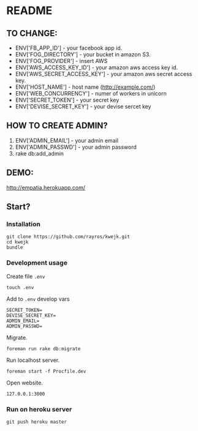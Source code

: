 # README


## TO CHANGE:
  
  * ENV['FB_APP_ID'] - your facebook app id.
  * ENV['FOG_DIRECTORY'] - your bucket in amazon S3.
  * ENV['FOG_PROVIDER'] - insert AWS
  * ENV['AWS_ACCESS_KEY_ID'] - your amazon aws access key id.
  * ENV['AWS_SECRET_ACCESS_KEY'] - your amazon aws secret access key.
  * ENV['HOST_NAME'] - host name (http://example.com/)
  * ENV['WEB_CONCURRENCY'] - numer of workers in unicorn
  * ENV['SECRET_TOKEN'] - your secret key
  * ENV['DEVISE_SECRET_KEY'] - your devise sercet key


## HOW TO CREATE ADMIN?
  
  1. ENV['ADMIN_EMAIL'] - your admin email
  2. ENV['ADMIN_PASSWD'] - your admin password
  3. rake db:add_admin

## DEMO:

http://empatia.herokuapp.com/

## Start?

### Installation

```
git clone https://github.com/rayros/kwejk.git
cd kwejk
bundle
```

### Development usage

Create file `.env`

``` touch .env ```

Add to `.env` develop vars

```
SECRET_TOKEN=
DEVISE_SECRET_KEY=
ADMIN_EMAIL=
ADMIN_PASSWD=
```

Migrate.

```
foreman run rake db:migrate
```

Run localhost server.

```
foreman start -f Procfile.dev
```

Open website.

```
127.0.0.1:3000
```

### Run on heroku server

```
git push heroku master
```

